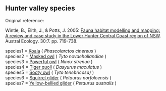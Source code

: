 ## Hunter valley species

Original reference:

Wintle, B., Elith, J., & Potts, J. 2005: [Fauna habitat modelling and mapping: A review and case study in the Lower Hunter Central Coast region of NSW](http://onlinelibrary.wiley.com/doi/10.1111/j.1442-9993.2005.01514.x/full). Austral Ecology. 30:7. pp. 719-738.

species1 = [Koala](http://en.wikipedia.org/wiki/Koala) ( *Phascolarctos cinereus* )  
species2 = [Masked owl](http://en.wikipedia.org/wiki/Australian_Masked_Owl) ( *Tyto novaehollandiae* )  
species3 = [Powerful owl](http://en.wikipedia.org/wiki/Powerful_Owl) ( *Ninox strenua* )  
species4 = [Tiger quoll](http://en.wikipedia.org/wiki/Tiger_quoll) ( *Dasyurus maculatus* )  
species5 = [Sooty owl](http://en.wikipedia.org/wiki/Greater_Sooty_Owl) ( *Tyto tenebricosa)* )  
species6 = [Squirrel glider](http://en.wikipedia.org/wiki/Squirrel_glider) ( *Petaurus norfolcensis* )  
species7 = [Yellow-bellied glider](http://en.wikipedia.org/wiki/Yellow-bellied_glider) ( *Petaurus australis* )  
